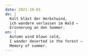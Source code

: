 ```yaml
---
date: 2021-10-01
de: |
  Kalt bläst der Herbstwind,
  ich wandere verlassen im Wald –
  Erinnerung an den Sommer.
en: |
  Autumn wind blows cold,
  I wander deserted in the forest –
  Memory of summer.
---
```

